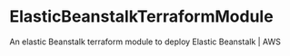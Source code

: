 # ElasticBeanstalkTerraformModule
An elastic Beanstalk terraform module to deploy Elastic Beanstalk | AWS
